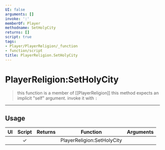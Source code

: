 ```yaml
---
UI: false
arguments: []
invoke: ':'
memberOf: Player
methodname: SetHolyCity
returns: []
script: true
tags:
- Player/PlayerReligion/_function
- function/script
title: PlayerReligion.SetHolyCity
---
```

# PlayerReligion:SetHolyCity
> this function is a member of [[PlayerReligion]]
> this method expects an implicit "self" argument. invoke it with `:`
-----
## Usage
|  UI | Script | Returns | Function | Arguments |
|:---:|:------:|-------:|:--------:|:---------|
| |✓||PlayerReligion:SetHolyCity||
